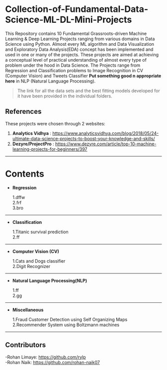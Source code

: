 # Collection-of-Fundamental-Data-Science-ML-DL-Mini-Projects
This Repository contains 10 Fundamental Grassroots-driven Machine Learning & Deep Learning Projects ranging from various domains in Data Science using Python. Almost every ML algorithm and Data Visualization and Exploratory Data Analysis(EDA) concept has been implemented and used in one or many of the projects. These projects are aimed at achieving a conceptual level of practical understanding of almost every type of problem under the hood in Data Science. The Projects range from Regression and Classification problems to Image Recognition in CV (Computer Vision) and Tweets Classifier **Put something good n appropriate here** in NLP (Natural Language Processing).  

> The link for all the data sets and the best fitting models developed for it have been provided in the individual folders.

## References
These projects were chosen through 2 websites:</br>
1. **Analytics Vidhya** : https://www.analyticsvidhya.com/blog/2018/05/24-ultimate-data-science-projects-to-boost-your-knowledge-and-skills/</br>
2. **Dezyre/ProjectPro** : https://www.dezyre.com/article/top-10-machine-learning-projects-for-beginners/397</br>

***

# Contents

* **Regression**

    1.dffw</br>
    2.frf</br>
    3.bro</br>

***

* **Classification**

    1.Titanic survival prediction</br>
    2.ff</br>

***

* **Computer Vision (CV)**

    1.Cats and Dogs classifier</br>
    2.Digit Recognizer</br>
    
***

* **Natural Language Processing(NLP)**

    1.ff</br>
    2.gg</br>

***

* **Miscellaneous**

    1.Fraud Customer Detection using Self Organizing Maps</br>
    2.Recommender System using Boltzmann machines</br>
    
***


## Contributors
-Rohan Limaye: https://github.com/rylp </br>
-Rohan Naik: https://github.com/rohan-naik07 </br>
